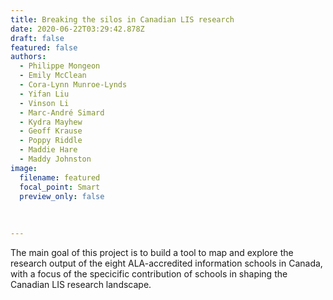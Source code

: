 ```yaml
---
title: Breaking the silos in Canadian LIS research
date: 2020-06-22T03:29:42.878Z
draft: false
featured: false
authors:
  - Philippe Mongeon
  - Emily McClean
  - Cora-Lynn Munroe-Lynds
  - Yifan Liu
  - Vinson Li
  - Marc-André Simard
  - Kydra Mayhew
  - Geoff Krause
  - Poppy Riddle
  - Maddie Hare
  - Maddy Johnston
image:
  filename: featured
  focal_point: Smart
  preview_only: false
  
  
  
---
```


The main goal of this project is to build a tool to map and explore the research output of the eight ALA-accredited information schools in Canada, with a focus of the specicific contribution of schools in shaping the Canadian LIS research landscape.


